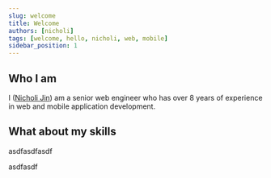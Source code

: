 ```yaml
---
slug: welcome
title: Welcome
authors: [nicholi]
tags: [welcome, hello, nicholi, web, mobile]
sidebar_position: 1
---
```


## Who I am

I ([Nicholi Jin](https://nicholijin.com)) am a senior web engineer who has over 8 years of experience in web and mobile application development.

<!--truncate-->

## What about my skills


asdfasdfasdf

asdfasdf


